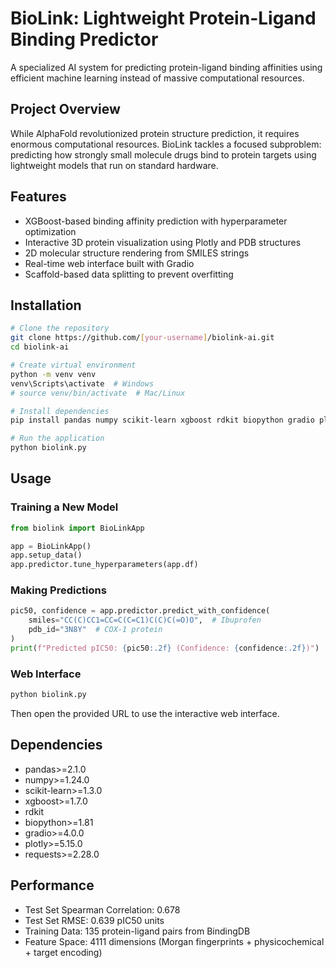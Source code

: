 # BioLink: Lightweight Protein-Ligand Binding Predictor

A specialized AI system for predicting protein-ligand binding affinities using efficient machine learning instead of massive computational resources.

## Project Overview

While AlphaFold revolutionized protein structure prediction, it requires enormous computational resources. BioLink tackles a focused subproblem: predicting how strongly small molecule drugs bind to protein targets using lightweight models that run on standard hardware.

## Features

- XGBoost-based binding affinity prediction with hyperparameter optimization
- Interactive 3D protein visualization using Plotly and PDB structures  
- 2D molecular structure rendering from SMILES strings
- Real-time web interface built with Gradio
- Scaffold-based data splitting to prevent overfitting

## Installation

```bash
# Clone the repository
git clone https://github.com/[your-username]/biolink-ai.git
cd biolink-ai

# Create virtual environment
python -m venv venv
venv\Scripts\activate  # Windows
# source venv/bin/activate  # Mac/Linux

# Install dependencies
pip install pandas numpy scikit-learn xgboost rdkit biopython gradio plotly requests

# Run the application
python biolink.py
```

## Usage

### Training a New Model
```python
from biolink import BioLinkApp

app = BioLinkApp()
app.setup_data()
app.predictor.tune_hyperparameters(app.df)
```

### Making Predictions
```python
pic50, confidence = app.predictor.predict_with_confidence(
    smiles="CC(C)CC1=CC=C(C=C1)C(C)C(=O)O",  # Ibuprofen
    pdb_id="3N8Y"  # COX-1 protein
)
print(f"Predicted pIC50: {pic50:.2f} (Confidence: {confidence:.2f})")
```

### Web Interface
```bash
python biolink.py
```
Then open the provided URL to use the interactive web interface.

## Dependencies

- pandas>=2.1.0
- numpy>=1.24.0
- scikit-learn>=1.3.0
- xgboost>=1.7.0
- rdkit
- biopython>=1.81
- gradio>=4.0.0
- plotly>=5.15.0
- requests>=2.28.0

## Performance

- Test Set Spearman Correlation: 0.678
- Test Set RMSE: 0.639 pIC50 units
- Training Data: 135 protein-ligand pairs from BindingDB
- Feature Space: 4111 dimensions (Morgan fingerprints + physicochemical + target encoding)
